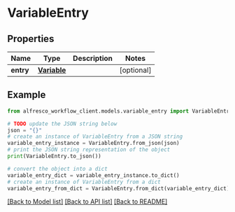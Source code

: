 # VariableEntry


## Properties

Name | Type | Description | Notes
------------ | ------------- | ------------- | -------------
**entry** | [**Variable**](Variable.md) |  | [optional] 

## Example

```python
from alfresco_workflow_client.models.variable_entry import VariableEntry

# TODO update the JSON string below
json = "{}"
# create an instance of VariableEntry from a JSON string
variable_entry_instance = VariableEntry.from_json(json)
# print the JSON string representation of the object
print(VariableEntry.to_json())

# convert the object into a dict
variable_entry_dict = variable_entry_instance.to_dict()
# create an instance of VariableEntry from a dict
variable_entry_from_dict = VariableEntry.from_dict(variable_entry_dict)
```
[[Back to Model list]](../README.md#documentation-for-models) [[Back to API list]](../README.md#documentation-for-api-endpoints) [[Back to README]](../README.md)


